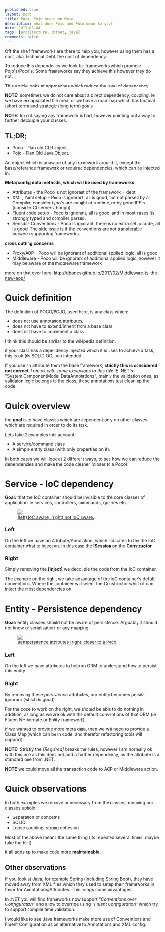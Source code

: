 ```yaml
---
published: true
layout: post
title: Poco, Pojo means no Mojo.
description: what does Pojo and Poco mean to you?
date: 2017-03-04
tags: [architecture, dotnet, java]
comments: false
---
```


Off the shelf frameworks are there to help you, however using them has a cost, aka Technical Debt, the cost of dependency.

To reduce this dependency we look for frameworks which promote Pojo's/Poco's. Some frameworks say they achieve this however they do not.

This article looks at approaches which reduce the level of dependency.

**NOTE:** sometimes we do not care about a direct dependency, coupling, ie we have encapsulated the area, or we have a road map which has tactical (short term) and strategic (long term) goals

**NOTE:** Im not saying any framework is bad, however pointing out a way to further decouple your classes.

## TL;DR;

- Poco - Plan old CLR object.
- Pojo - Plan Old Java Object.

An object which is unaware of any framework around it, except the base/reference framework or required dependencies, which can be injected in.

**Meta/config data methods, which will be used by frameworks**

- Attributes - the Poco is not ignorant of the framework = debt
- XML, Yaml setup - Poco is ignorant, all is good, but not parsed by a Compiler, consider typo's are caught at runtime, or by good IDE's (consider CI servers though).
- Fluent code setup -  Poco is ignorant, all is good, and in most cases its strongly typed and compiler parsed.
- Sensible Conventions - Poco is ignorant, there is no extra setup code, all is good. The side issue is if the conventions are not transferable between supporting frameworks.

**cross cutting concerns**

- Proxy/AOP - Poco will be ignorant of additional applied logic, all is good
- Middleware - Poco will be ignorant of additional applied logic, however it may be aware of the middleware framework

more on that over here: http://dbones.github.io/2017/02/Middleware-is-the-new-aop/

# Quick definition

The definition of POCO/POJO, used here, is any class which:

- does not use annotation/attributes.
- does not have to extend/inherit from a base class 
- does not have to implement a class

I think this should be similar to the wikipedia definition.

if your class has a dependency injected which it is uses to achieve a task, this is ok (its SOLID OO, pun intended).

If you use an attribute from the base framework, **strictly this is considered not correct**. *I am ok with some exceptions to this rule* IE .NET's "System.ComponentModel.DataAnnotations", mainly the validation ones, as validaion logic belongs to the class, these annotations just clean up the code.

# Quick overview

the **goal** is to have classes which are dependent only on other classes which are required in order to do its task.

Lets take 2 examples into account:

- A service/command class
- A simple entity class (with only properties on it).

In both cases we will look at 2 different ways, to see how we can reduce the dependencies and make the code cleaner (closer to a Poco).

# Service - IoC dependency

**Goal:** that the IoC container should be invisible to the core classes of application, ie services, controllers, commands, queries etc.

<figure>
	<a href="http://dbones.github.io/images/posts/2017/poco-pojo-mojo/sevice-attribute-bean.PNG"><img src="http://dbones.github.io/images/posts/2017/poco-pojo-mojo/sevice-attribute-bean.PNG" /></a>
    <figcaption><a href="http://dbones.github.io/images/posts/2017/poco-pojo-mojo/sevice-attribute-bean.PNG" title="setup">(left) IoC aware, (right) not IoC aware.</a>.</figcaption>
</figure>


### Left

On the left we have an Attribute/Annotation, which indicates to the the IoC container what to inject on. In this case the **ISession** on the **Constructor**

### Right

Simply removing the **[inject]** we decouple the code from the IoC container.

The example on the right, we take advantage of the IoC container's defult conventions. Where the container will select the Constructor which it can inject the most dependencies on.

# Entity - Persistence dependency 

**Goal:** entity classes should not be aware of persistence. Arguably it should not know of serialisation, or any mapping.

<figure>
	<a href="http://dbones.github.io/images/posts/2017/poco-pojo-mojo/entity-attribute-vs-pojo.PNG"><img src="http://dbones.github.io/images/posts/2017/poco-pojo-mojo/entity-attribute-vs-pojo.PNG" /></a>
    <figcaption><a href="http://dbones.github.io/images/posts/2017/poco-pojo-mojo/entity-attribute-vs-pojo.PNG" title="entity">(left)persitence attributes (right) closer to a Poco</a>.</figcaption>
</figure>


### Left

On the left we have attributes to help an ORM to understand how to persist this entity

### Right

By removing these *persistence* attributes, our entity becomes persist ignorant (which is good).

For the code to work on the right, we *should* be able to do nothing in addition, as long as we are ok with the default conventions of that ORM (ie Fluent NHibernate or Entity framework). 

If we wanted to provide more meta data, then we will need to provide a Class Map (which can be in code, and therefor refactoring tools will support).

**NOTE:** Strictly the *[Required]* breaks the rules, however I am normally ok with this one as this does not add a further dependency, as the attribute is a standard one from .NET.

**NOTE** we could move all the transaction code to AOP or Middleware action.

# Quick observations

In both examples we remove unnecessary from the classes, meaning our classes uphold:

- Separation of concerns
- SOLID
- Loose coupling, strong cohesion

Most of the above means the same thing (its repeated several times, maybe take the hint)

it all adds up to make code more **maintainable**.  


## Other observations

If you look at Java, for example Spring (including Spring Boot), they have moved away from XML files which they used to setup their frameworks in favor for Annotations/Attributes. This brings some advantages. 

In .NET you will find frameworks now support *"Conventions over Configuration"* and allow to override using *"Fluent Configuration"* which try to support compile time validation.

I would like to see Java frameworks make more use of Conventions and Fluent Configuration as an alternative to Annotations and XML config.